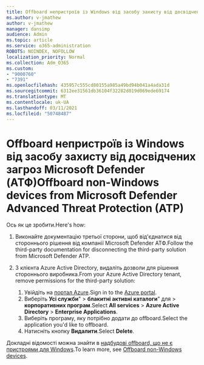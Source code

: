 ```yaml
---
title: Offboard непристроїв із Windows від засобу захисту від досвідчених загроз Microsoft Defender (АТФ)
ms.author: v-jmathew
author: v-jmathew
manager: dansimp
audience: Admin
ms.topic: article
ms.service: o365-administration
ROBOTS: NOINDEX, NOFOLLOW
localization_priority: Normal
ms.collection: Adm_O365
ms.custom:
- "9000760"
- "7391"
ms.openlocfilehash: 435957c555cd80155a985a49bd94b041a4ada31d
ms.sourcegitcommit: 6312ee31561db36104f32282d019d069ede69174
ms.translationtype: MT
ms.contentlocale: uk-UA
ms.lasthandoff: 03/11/2021
ms.locfileid: "50748487"
---
```

# <a name="offboard-non-windows-devices-from-microsoft-defender-advanced-threat-protection-atp"></a><span data-ttu-id="56da9-102">Offboard непристроїв із Windows від засобу захисту від досвідчених загроз Microsoft Defender (АТФ)</span><span class="sxs-lookup"><span data-stu-id="56da9-102">Offboard non-Windows devices from Microsoft Defender Advanced Threat Protection (ATP)</span></span>

<span data-ttu-id="56da9-103">Ось як це зробити.</span><span class="sxs-lookup"><span data-stu-id="56da9-103">Here's how:</span></span>

1. <span data-ttu-id="56da9-104">Виконайте документацію третьої сторони, щоб від'єднатися від стороннього рішення від компанії Microsoft Defender АТФ.</span><span class="sxs-lookup"><span data-stu-id="56da9-104">Follow the third-party documentation for disconnecting the third-party solution from Microsoft Defender ATP.</span></span>
2. <span data-ttu-id="56da9-105">З клієнта Azure Active Directory, видаліть дозволи для рішення стороннього виробника.</span><span class="sxs-lookup"><span data-stu-id="56da9-105">From your Azure Active Directory tenant, remove permissions for the third-party solution:</span></span>

    1. <span data-ttu-id="56da9-106">Увійдіть на [портал Azure](https://go.microsoft.com/fwlink/?linkid=2125612).</span><span class="sxs-lookup"><span data-stu-id="56da9-106">Sign in to the [Azure portal](https://go.microsoft.com/fwlink/?linkid=2125612).</span></span>
    1. <span data-ttu-id="56da9-107">Виберіть **Усі служби**"  >  **блакитні активні каталоги**" для  >  **корпоративних програм**.</span><span class="sxs-lookup"><span data-stu-id="56da9-107">Select **All services** > **Azure Active Directory** > **Enterprise Applications**.</span></span>
    1. <span data-ttu-id="56da9-108">Виберіть програму, яку потрібно додати до offboard.</span><span class="sxs-lookup"><span data-stu-id="56da9-108">Select the application you'd like to offboard.</span></span>
    1. <span data-ttu-id="56da9-109">Натисніть кнопку **Видалити**.</span><span class="sxs-lookup"><span data-stu-id="56da9-109">Select **Delete**.</span></span>

<span data-ttu-id="56da9-110">Докладні відомості можна знайти в [надбудові offboard, що не є пристроями для Windows](https://go.microsoft.com/fwlink/?linkid=2143630).</span><span class="sxs-lookup"><span data-stu-id="56da9-110">To learn more, see [Offboard non-Windows devices](https://go.microsoft.com/fwlink/?linkid=2143630).</span></span>
